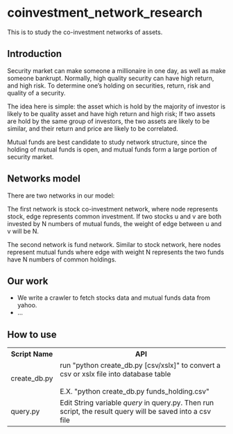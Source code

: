 # coinvestment_network_research

This is to study the co-investment networks of assets. 

## Introduction

Security market can make someone a millionaire in one day, as well as make someone bankrupt. Normally, high quality security can have high return, and high risk. To determine one’s holding on securities, return, risk and quality of a security.

The idea here is simple: 
the asset which is hold by the majority of investor is likely to be quality asset and have high return and high risk; If two assets are hold by the same group of investors, the two assets are likely to be similar, and their return and price are likely to be correlated.

Mutual funds are best candidate to study network structure, since the holding of mutual funds is open, and mutual funds form a large portion of security market. 


## Networks model

There are two networks in our model:

The first network is stock co-investment network, where node represents stock, edge represents common investment. If two stocks u and v are both invested by N numbers of mutual funds, the weight of edge between u and v will be N.

The second network is fund network. Similar to stock network, here nodes represent mutual funds where edge with weight N represents the two funds have N numbers of common holdings.


## Our work

* We write a crawler to fetch stocks data and mutual funds data from yahoo.
* ...

## How to use

<table>
  <tr>
       <th>Script Name</th><th>API</th>
  </tr>
        <td>create_db.py</td><td>run "python create_db.py [csv/xslx]" to convert a csv or xslx file into database table 
        <br></br> E.X. "python create_db.py funds_holding.csv"</td>
  <tr>
        <td>query.py</td><td>Edit String variable <i>query</i> in query.py. Then run script, the result query will be saved into a csv file</td>
  </tr>
  <tr>
  </tr>
</table>
